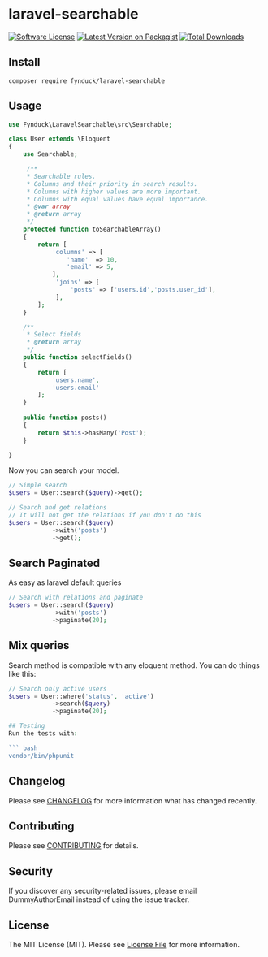 # laravel-searchable

[![Software License](https://img.shields.io/badge/license-MIT-brightgreen.svg?style=flat-square)](LICENSE.md)
[![Latest Version on Packagist](https://img.shields.io/packagist/v/fynduck/laravel-searchable.svg?style=flat-square)](https://packagist.org/packages/fynduck/files-upload)
[![Total Downloads](https://img.shields.io/packagist/dt/fynduck/laravel-searchable.svg?style=flat-square)](https://packagist.org/packages/fynduck/files-upload)

## Install
`composer require fynduck/laravel-searchable`

## Usage
```php
use Fynduck\LaravelSearchable\src\Searchable;

class User extends \Eloquent
{
    use Searchable;

     /**
     * Searchable rules.
     * Columns and their priority in search results.
     * Columns with higher values are more important.
     * Columns with equal values have equal importance.
     * @var array
     * @return array
     */
    protected function toSearchableArray()
    {
        return [
            'columns' => [
                'name'  => 10,
                'email' => 5,
            ],
             'joins' => [
                 'posts' => ['users.id','posts.user_id'],
             ],
        ];
    }

    /**
     * Select fields
     * @return array
     */
    public function selectFields()
    {
        return [
            'users.name',
            'users.email'
        ];
    }
    
    public function posts()
    {
        return $this->hasMany('Post');
    }

}
```

Now you can search your model.

```php
// Simple search
$users = User::search($query)->get();

// Search and get relations
// It will not get the relations if you don't do this
$users = User::search($query)
            ->with('posts')
            ->get();
```


## Search Paginated

As easy as laravel default queries

```php
// Search with relations and paginate
$users = User::search($query)
            ->with('posts')
            ->paginate(20);
```

## Mix queries

Search method is compatible with any eloquent method. You can do things like this:

```php
// Search only active users
$users = User::where('status', 'active')
            ->search($query)
            ->paginate(20);

## Testing
Run the tests with:

``` bash
vendor/bin/phpunit
```

## Changelog
Please see [CHANGELOG](CHANGELOG.md) for more information what has changed recently.

## Contributing
Please see [CONTRIBUTING](CONTRIBUTING.md) for details.

## Security
If you discover any security-related issues, please email DummyAuthorEmail instead of using the issue tracker.

## License
The MIT License (MIT). Please see [License File](/LICENSE.md) for more information.
